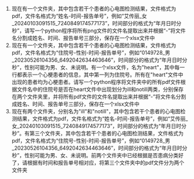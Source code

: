 1. 现在有一个文件夹，其中包含若干个患者的心电图检测结果，文件格式为pdf，文件名格式为“姓名-时间-报告单号”，例如“艾传丽_女_20240103091515_7240849174577173”，时间部分的格式为“年月日时分秒”，请写一个python程序将所有png文件的文件名提取出来并根据“-”将文件名分割成姓名、时间、报告单号三部分，保存在一个xlsx文件中
2. 现在有一个文件夹，其中包含若干个患者的心电图检测结果，文件格式为pdf，文件名格式为“住院号-性别-时间-报告单号”，例如“0149728_男_20230526104356_6492042634463646”，时间部分的格式为“年月日时分秒”，性别可能为男、女、未说明。有一个xlsx文件，名为"heart"，其中每一行都表示一个心梗患者的信息，其中第一列为住院号。所有在"heart"文件中出现的患者均为心梗患者。请写一个python程序将文件夹中的所有pdf文件根据文件名中的住院号是否在heart文件中出现划分为ill和notill两类，分别保存在两个文件夹里，并将所有pdf文件的文件名提取出来并根据“-”将文件名分割成姓名、时间、报告单号三部分，保存在一个xlsx文件中
3. 现在有两个文件夹，分别名为"ill"和"notill"，其中包含若干个患者的心电图检测结果，文件格式为pdf，文件名格式为“姓名-时间-报告单号”，例如“艾传丽\_女\_20240103091515\_7240849174577173”，时间部分的格式为“年月日时分秒”。有第三个文件夹，其中包含若干个患者的心电图检测结果，文件格式为pdf，文件名格式为“住院号-性别-时间-报告单号”，例如“0149728\_男\_20230526104356\_6492042634463646”，时间部分的格式为“年月日时分秒”，性别可能为男、女、未说明。前两个文件夹中已经根据是否患病分类好了，请根据有时间和报告单号相对应，将第三个文件夹中的pdf文件分为两个文件夹



